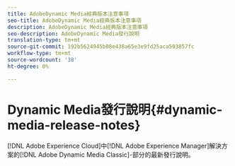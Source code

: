 ```yaml
---
title: AdobeDynamic Media經典版本注意事項
seo-title: AdobeDynamic Media經典版本注意事項
description: AdobeDynamic Media經典版本注意事項
seo-description: AdobeDynamic Media發行說明
translation-type: tm+mt
source-git-commit: 192b5624945b08e438a65e3e9fd25aca503857fc
workflow-type: tm+mt
source-wordcount: '38'
ht-degree: 0%

---
```



# Dynamic Media發行說明{#dynamic-media-release-notes}

[!DNL Adobe Experience Cloud]中[!DNL Adobe Experience Manager]解決方案的[!DNL Adobe Dynamic Media Classic]-部分的最新發行說明。